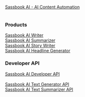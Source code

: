 [Sassbook AI - AI Content Automation](https://sassbook.com "AI writing, AI Summarization, AI Story Generation, AI Title Generation")
<br><br>

### Products

[Sassbook AI Writer](https://sassbook.com/ai-writer "AI Writer: Faster and better AI text generation with this AI writing assistant")
<br>
[Sassbook AI Summarizer](https://sassbook.com/ai-summarizer "AI Summarizer: Human-like text summary generator to summarize your text content in seconds rather than hours ")
<br>
[Sassbook AI Story Writer](https://sassbook.com/ai-story-writer "AI Story Writer: Be a prolific story author with this automatic story generator. Write stories at will - any time, every time without being blocked for inspiration")
<br>
[Sassbook AI Headline Generator](https://sassbook.com/ai-headline-generator "AI Title Generator: Automatically generate impactful titles, headlines, taglines, or heading from your text content. Ensure your content receives the attention it deserves with catchy headlines.")

### Developer API

[Sassbook AI Developer API](https://sassbook.com/developer-api "AI Text Generator API and AI Summarizer API for modern text content automation")
<br><br>
[Sassbook AI Text Generator API](https://sassbook.com/ai-text-generator-api "AI Text Generator API to power you text content generation workflows")
<br>
[Sassbook AI Text Summarizer API](https://sassbook.com/ai-text-summarizer-api "AI Text Summarizer API to power you text content curation workflows")
<br>
